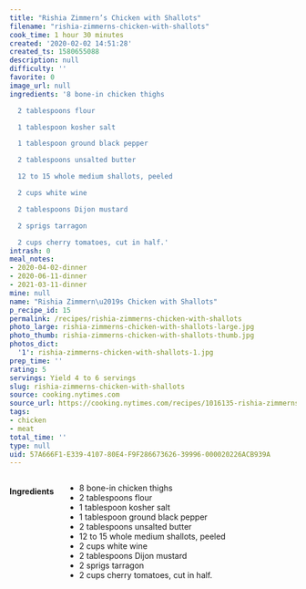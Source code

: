 ```yaml
---
title: "Rishia Zimmern’s Chicken with Shallots"
filename: "rishia-zimmerns-chicken-with-shallots"
cook_time: 1 hour 30 minutes
created: '2020-02-02 14:51:28'
created_ts: 1580655088
description: null
difficulty: ''
favorite: 0
image_url: null
ingredients: '8 bone-in chicken thighs

  2 tablespoons flour

  1 tablespoon kosher salt

  1 tablespoon ground black pepper

  2 tablespoons unsalted butter

  12 to 15 whole medium shallots, peeled

  2 cups white wine

  2 tablespoons Dijon mustard

  2 sprigs tarragon

  2 cups cherry tomatoes, cut in half.'
intrash: 0
meal_notes:
- 2020-04-02-dinner
- 2020-06-11-dinner
- 2021-03-11-dinner
mine: null
name: "Rishia Zimmern\u2019s Chicken with Shallots"
p_recipe_id: 15
permalink: /recipes/rishia-zimmerns-chicken-with-shallots
photo_large: rishia-zimmerns-chicken-with-shallots-large.jpg
photo_thumb: rishia-zimmerns-chicken-with-shallots-thumb.jpg
photos_dict:
  '1': rishia-zimmerns-chicken-with-shallots-1.jpg
prep_time: ''
rating: 5
servings: Yield 4 to 6 servings
slug: rishia-zimmerns-chicken-with-shallots
source: cooking.nytimes.com
source_url: https://cooking.nytimes.com/recipes/1016135-rishia-zimmerns-chicken-with-shallots?action=click&module=Global%20Search%20Recipe%20Card&pgType=search&rank=1
tags:
- chicken
- meat
total_time: ''
type: null
uid: 57A666F1-E339-4107-80E4-F9F286673626-39996-000020226ACB939A
---
```

<div class="large-8 medium-7 columns" id="writeup">	</div><!-- #writeup -->
</div><!-- #row-one -->
<div class="row" id="row-two">	<div class="medium-4 small-5 columns" id="ingredients"><h4>Ingredients</h4><div class="box box-ingredients content"><ul>
<li>8 bone-in chicken thighs</li>
<li>2 tablespoons flour</li>
<li>1 tablespoon kosher salt</li>
<li>1 tablespoon ground black pepper</li>
<li>2 tablespoons unsalted butter</li>
<li>12 to 15 whole medium shallots, peeled</li>
<li>2 cups white wine</li>
<li>2 tablespoons Dijon mustard</li>
<li>2 sprigs tarragon</li>
<li>2 cups cherry tomatoes, cut in half.</li>
</ul>
</div>	</div>	<div class="medium-6 small-7 columns" id="directions">	</div>